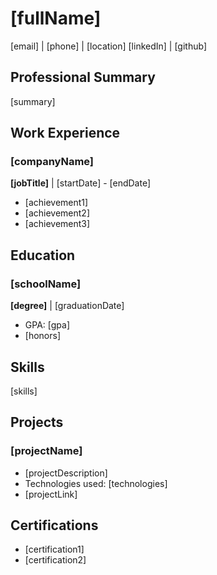 # [fullName]

[email] | [phone] | [location]
[linkedIn] | [github]

## Professional Summary
[summary]

## Work Experience
### [companyName]
**[jobTitle]** | [startDate] - [endDate]
- [achievement1]
- [achievement2]
- [achievement3]

## Education
### [schoolName]
**[degree]** | [graduationDate]
- GPA: [gpa]
- [honors]

## Skills
[skills]

## Projects
### [projectName]
- [projectDescription]
- Technologies used: [technologies]
- [projectLink]

## Certifications
- [certification1]
- [certification2]
